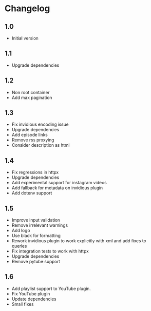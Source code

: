 # Changelog

## 1.0

* Initial version

## 1.1

* Upgrade dependencies

## 1.2

* Non root container
* Add max pagination

## 1.3

* Fix invidious encoding issue
* Upgrade dependencies
* Add episode links
* Remove rss proxying
* Consider description as html

## 1.4

* Fix regressions in httpx
* Upgrade dependencies
* Add experimental support for instagram videos
* Add fallback for metadata on invidious plugin
* Add dotenv support

## 1.5

* Improve input validation
* Remove irrelevant warnings
* Add logo
* Use black for formatting
* Rework invidious plugin to work explicitly with xml and add fixes to queries
* Fix integration tests to work with httpx
* Upgrade dependencies
* Remove pytube support


## 1.6

* Add playlist support to YouTube plugin.
* Fix YouTube plugin
* Update dependencies
* Small fixes
